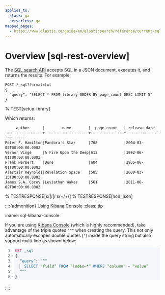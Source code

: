 ```yaml
---
applies_to:
  stack: ga
  serverless: ga
mapped_pages:
  - https://www.elastic.co/guide/en/elasticsearch/reference/current/sql-rest-overview.html
---
```


# Overview [sql-rest-overview]

The [SQL search API](https://www.elastic.co/docs/api/doc/elasticsearch/operation/operation-sql-query) accepts SQL in a JSON document, executes it, and returns the results. For example:

```console
POST /_sql?format=txt
{
  "query": "SELECT * FROM library ORDER BY page_count DESC LIMIT 5"
}
```
%  TEST[setup:library]

Which returns:

```text
     author      |        name        |  page_count   | release_date
-----------------+--------------------+---------------+------------------------
Peter F. Hamilton|Pandora's Star      |768            |2004-03-02T00:00:00.000Z
Vernor Vinge     |A Fire Upon the Deep|613            |1992-06-01T00:00:00.000Z
Frank Herbert    |Dune                |604            |1965-06-01T00:00:00.000Z
Alastair Reynolds|Revelation Space    |585            |2000-03-15T00:00:00.000Z
James S.A. Corey |Leviathan Wakes     |561            |2011-06-02T00:00:00.000Z
```
%  TESTRESPONSE[s/|/\|/ s/+/\+/]
%  TESTRESPONSE[non_json]

::::{admonition} Using Kibana Console
:class: tip

:name: sql-kibana-console

If you are using [Kibana Console](../tools/console.md) (which is highly recommended), take advantage of the triple quotes `"""` when creating the query. This not only automatically escapes double quotes (`"`) inside the query string but also support multi-line as shown below:

![console triple quotes](../../../images/elasticsearch-reference-console-triple-quotes.png "")

::::


